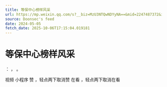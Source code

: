 ```yaml
---
title: 等保中心榜样风采
url: https://mp.weixin.qq.com/s?__biz=MzU3NTQwNDYyNA==&mid=2247487372&idx=1&sn=9d7ad22b1c8722cb44ce4be2c1e44b2f
source: Doonsec's feed
date: 2024-05-05
fetch_date: 2025-10-06T17:15:04.019181
---
```


# 等保中心榜样风采

：
，
。

视频
小程序
赞
，轻点两下取消赞
在看
，轻点两下取消在看